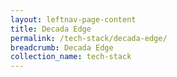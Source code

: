 ```yaml
---
layout: leftnav-page-content
title: Decada Edge
permalink: /tech-stack/decada-edge/
breadcrumb: Decada Edge
collection_name: tech-stack
---
```

